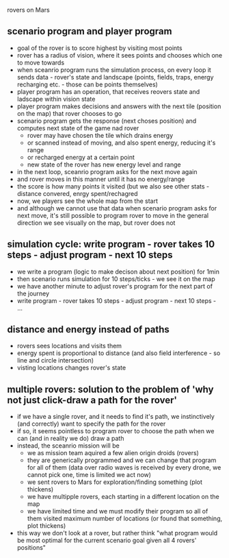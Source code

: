 rovers on Mars

## scenario program and player program

- goal of the rover is to score highest by visiting most points
- rover has a radius of vision, where it sees points and chooses which one to move towards
- when sceanrio program runs the simulation process, on every loop it sends data - rover's state and landscape (points, fields, traps, energy recharging etc. - those can be points themselves)
- player program has an operation, that receives reovers state and ladscape within vision state
- player program makes decisions and answers with the next tile (position on the map) that rover chooses to go
- scenario program gets the response (next choses position) and computes next state of the game nad rover
  - rover may have chosen the tile which drains energy
  - or scanned instead of moving, and also spent energy, reducing it's range
  - or recharged energy at a certain point
  - new state of the rover has new energy level and range
- in the next loop, sceanrio program asks for the next move again
- and rover moves in this manner until it has no energy/range
- the score is how many points it visited (but we also see other stats - distance convered, enrgy spent/rechagred
- now, we players see the whole map from the start
- and although we cannot use that data when scenario program asks for next move, it's still possible to program rover to move in the general direction we see visually on the map, but rover does not

## simulation cycle: write program - rover takes 10 steps - adjust program - next 10 steps

- we write a program (logic to make decison about next position) for 1min
- then scenario runs simulation for 10 steps/ticks - we see it on the map
- we have another minute to adjust rover's program for the next part of the journey
- write program - rover takes 10 steps - adjust program - next 10 steps - ...

## distance and energy instead of paths

- rovers sees locations and visits them
- energy spent is proportional to distance (and also field interference - so line and circle intersection)
- visting locations changes rover's state

## multiple rovers: solution to the problem of 'why not just click-draw a path for the rover'

- if we have a single rover, and it  needs to find it's path, we instinctively (and correctly) want to specify the path for the rover
- if so, it seems pointless to program rover to choose the path when we can (and in reality we do) draw a path
- instead, the sceanrio mission will be 
  - we as mission team aquired a few alien origin droids (rovers)
  - they are generically programmed and we can change that program for all of them (data over radio waves is received by every drone, we cannot pick one, time is limited we act now)
  - we sent rovers to Mars for exploration/finding something (plot thickens)
  - we have multipple rovers, each starting in a different location on the map
  - we have limited time and we must modify their program so all of them visited maximum number of locations (or found that something, plot thickens)
- this way we don't look at a rover, but rather think "what program would be most optimal for the current scenario goal given all 4 rovers' positions"